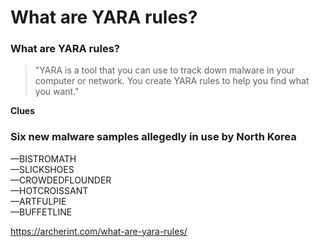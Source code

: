 # What are YARA rules?   

### What are YARA rules?
> "YARA is a tool that you can use to track down malware in your computer or network. You create YARA rules to help you find what you want."  

**Clues** 

### Six new malware samples allegedly in use by North Korea
—BISTROMATH  
—SLICKSHOES    
—CROWDEDFLOUNDER   
—HOTCROISSANT  
—ARTFULPIE  
—BUFFETLINE  

https://archerint.com/what-are-yara-rules/
